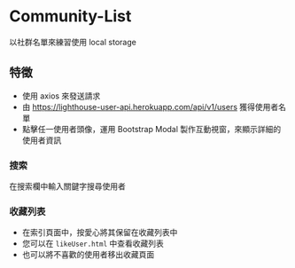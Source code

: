 # Community-List
以社群名單來練習使用 local storage 

## 特徵
- 使用 axios 來發送請求
- 由 https://lighthouse-user-api.herokuapp.com/api/v1/users 獲得使用者名單
- 點擊任一使用者頭像，運用 Bootstrap Modal 製作互動視窗，來顯示詳細的使用者資訊

### 搜索
在搜索欄中輸入關鍵字搜尋使用者

### 收藏列表
- 在索引頁面中，按愛心將其保留在收藏列表中
- 您可以在 `likeUser.html` 中查看收藏列表
- 也可以將不喜歡的使用者移出收藏頁面
